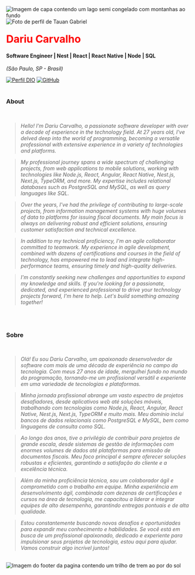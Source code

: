 <img align="center" padding="0" alt="Imagem de capa contendo um lago semi congelado com montanhas ao fundo" src="https://media.licdn.com/dms/image/D4D16AQHleJwD7SZAYg/profile-displaybackgroundimage-shrink_350_1400/0/1708634547699?e=1714608000&v=beta&t=UA9hWN_DX404qGZGPHM-UK7sf5sHymVXysBj3SvvR1I">
<br >
<img align="left" padding="20px" alt="Foto de perfil de Tauan Gabriel" src="https://media.licdn.com/dms/image/D4D03AQF2tlN2eDoIDA/profile-displayphoto-shrink_200_200/0/1708634943428?e=1714608000&v=beta&t=S6z91VYRSQO3rAXIyFyaToBX42cBf9mW8Ge9aEExL5g">
<h1> 
  <a href="https://www.linkedin.com/in/tauangabriel/" style="color: #f00 !important; text-decoration: none; color: inherit;">
    <span>Dariu Carvalho</span>
  </a>
</h1>

#### Software Engineer | Nest | React | React Native | Node | SQL
<i>(São Paulo, SP - Brasil)</i>

[![Perfil DIO](https://img.shields.io/badge/-Meu%20Perfil%20na%20DIO-0077B5?style=for-the-badge&logo=gitbook&logoColor=white)](https://www.dio.me/users/dariu_carvalho) 
[![GitHub](https://img.shields.io/badge/GitHub-0077B5?style=for-the-badge&logo=github&logoColor=white)](https://github.com/dariucarvalho)
<br />
<br />

### About 
<i>
<br />
  
> Hello! I'm Dariu Carvalho, a passionate software developer with over a decade of experience in the technology field. At 27 years old, I've delved deep into the world of programming, becoming a versatile professional with extensive experience in a variety of technologies and platforms.
  
> My professional journey spans a wide spectrum of challenging projects, from web applications to mobile solutions, working with technologies like Node.js, React, Angular, React Native, Nest.js, Next.js, TypeORM, and more. My expertise includes relational databases such as PostgreSQL and MySQL, as well as query languages like SQL.
  
> Over the years, I've had the privilege of contributing to large-scale projects, from information management systems with huge volumes of data to platforms for issuing fiscal documents. My main focus is always on delivering robust and efficient solutions, ensuring customer satisfaction and technical excellence.
  
> In addition to my technical proficiency, I'm an agile collaborator committed to teamwork. My experience in agile development, combined with dozens of certifications and courses in the field of technology, has empowered me to lead and integrate high-performance teams, ensuring timely and high-quality deliveries.
  
> I'm constantly seeking new challenges and opportunities to expand my knowledge and skills. If you're looking for a passionate, dedicated, and experienced professional to drive your technology projects forward, I'm here to help. Let's build something amazing together!
<br />
<br />
</i>

###  Sobre
<i>
<br />

> Olá! Eu sou Dariu Carvalho, um apaixonado desenvolvedor de software com mais de uma década de experiência no campo da tecnologia. Com meus 27 anos de idade, mergulhei fundo no mundo da programação, tornando-me um profissional versátil e experiente em uma variedade de tecnologias e plataformas.
  
> Minha jornada profissional abrange um vasto espectro de projetos desafiadores, desde aplicativos web até soluções móveis, trabalhando com tecnologias como Node.js, React, Angular, React Native, Nest.js, Next.js, TypeORM e muito mais. Meu domínio inclui bancos de dados relacionais como PostgreSQL e MySQL, bem como linguagens de consulta como SQL.
  
> Ao longo dos anos, tive o privilégio de contribuir para projetos de grande escala, desde sistemas de gestão de informações com enormes volumes de dados até plataformas para emissão de documentos fiscais. Meu foco principal é sempre oferecer soluções robustas e eficientes, garantindo a satisfação do cliente e a excelência técnica.
  
> Além da minha proficiência técnica, sou um colaborador ágil e comprometido com o trabalho em equipe. Minha experiência em desenvolvimento ágil, combinada com dezenas de certificações e cursos na área de tecnologia, me capacitou a liderar e integrar equipes de alto desempenho, garantindo entregas pontuais e de alta qualidade.
  
> Estou constantemente buscando novos desafios e oportunidades para expandir meu conhecimento e habilidades. Se você está em busca de um profissional apaixonado, dedicado e experiente para impulsionar seus projetos de tecnologia, estou aqui para ajudar. Vamos construir algo incrível juntos!
</i>


<br />

<img align="center" padding="0" alt="Imagem do footer da pagina contendo um trilho de trem ao por do sol" src="https://media.licdn.com/dms/image/C5616AQEy_2s0SSuEUA/profile-displaybackgroundimage-shrink_350_1400/0/1658235864274?e=1714608000&v=beta&t=jYrHUWyaoJJ--afHNEZQvgMZ2w9tMoNetRLLjFJ_Oho">

